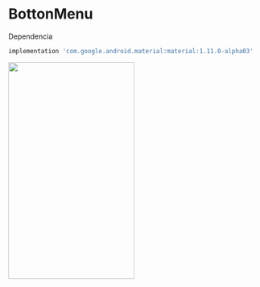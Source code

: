 # BottonMenu

Dependencia 
```bash
implementation 'com.google.android.material:material:1.11.0-alpha03'
```
<img src="https://github.com/Scariu/BottonMenu/assets/136399187/835eee2f-770a-4188-bea2-6f4bb3f234ef" width="250" height="430"/>
